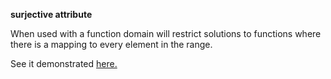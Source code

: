 **surjective attribute**

When used with a function domain will restrict solutions to functions where there is a mapping to every element in the range.

See it demonstrated [here.](https://github/conjure-cp/conjure/docs/notebooks/functionDemonstration.ipynb)